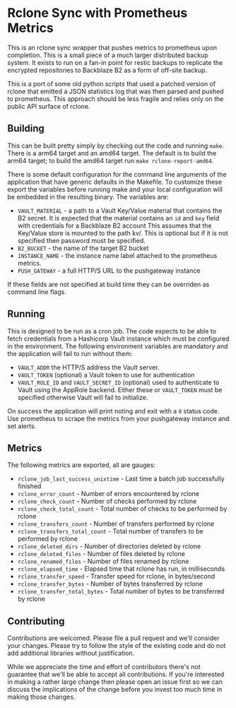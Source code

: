 # Rclone Sync with Prometheus Metrics

This is an rclone sync wrapper that pushes metrics to prometheus
upon completion. This is a small piece of a much larger distributed
backup system. It exists to run on a fan-in point for restic backups
to replicate the encrypted repositories to Backblaze B2 as a form of
off-site backup.

This is a port of some old python scripts that used a patched version
of rclone that emitted a JSON statistics log that was then parsed and
pushed to prometheus. This approach should be less fragile and relies
only on the public API surface of rclone.

## Building

This can be built pretty simply by checking out the code and running
`make`. There is a arm64 target and an amd64 target. The default is
to build the arm64 target; to build the amd64 target run
`make rclone-report-amd64`.

There is some default configuration for the command line arguments
of the application that have generic defaults in the Makefile. To
customize these export the variables before running make and your local
configuration will be embedded in the resulting binary. The variables
are:

 * `VAULT_MATERIAL` - a path to a Vault Key/Value material that contains
   the B2 secret. It is expected that the material contains an `id` and
   `key` field with credentials for a Backblaze B2 account This assumes
   that the Key/Value store is mounted to the path kv/. This is optional
   but if it is not specified then password must be specified.
 * `B2_BUCKET` - the name of the target B2 bucket
 * `INSTANCE_NAME` - the instance name label attached to the prometheus
    metrics.
 * `PUSH_GATEWAY` - a full HTTP/S URL to the pushgateway instance

If these fields are not specified at build time they can be overriden as
command line flags.

## Running

This is designed to be run as a cron job. The code expects to be able
to fetch credentials from a Hashicorp Vault instance which must be
configured in the environment. The following environment variables are
mandatory and the application will fail to run without them:

* `VAULT_ADDR` the HTTP/S address the Vault server.
* `VAULT_TOKEN` (optional) a Vault token to use for authentication
* `VAULT_ROLE_ID` and `VAULT_SECRET_ID` (optional) used to authenticate
  to Vault using the AppRole backend. Either these or `VAULT_TOKEN` must
  be specified otherwise Vault will fail to initialize.

On success the application will print noting and exit with a `0` status
code. Use prometheus to scrape the metrics from your pushgateway
instance and set alerts.

## Metrics

The following metrics are exported, all are gauges:

 * `rclone_job_last_success_unixtime` - Last time a batch job successfully finished
 * `rclone_error_count` - Number of errors encountered by rclone
 * `rclone_check_count` - Number of checks performed by rclone
 * `rclone_check_total_count` - Total number of checks to be performed by rclone
 * `rclone_transfers_count` - Number of transfers performed by rclone
 * `rclone_transfers_total_count` - Total number of transfers to be performed by rclone
 * `rclone_deleted_dirs` - Number of directories deleted by rclone
 * `rclone_deleted_files` - Number of files deleted by rclone
 * `rclone_renamed_files` - Number of files renamed by rclone
 * `rclone_elapsed_time` - Elapsed time that rclone has run, in milliseconds
 * `rclone_transfer_speed` - Transfer speed for rclone, in bytes/second
 * `rclone_transfer_bytes` - Number of bytes transferred by rclone
 * `rclone_transfer_total_bytes` - Total number of bytes to be transferred by rclone 

## Contributing

Contributions are welcomed. Please file a pull request and we'll
consider your changes. Please try to follow the style of the existing
code and do not add additional libraries without justification.

While we appreciate the time and effort of contributors there's not
guarantee that we'll be able to accept all contributions. If you're
interested in making a rather large change then please open an issue
first so we can discuss the implications of the change before you invest
too much time in making those changes.
